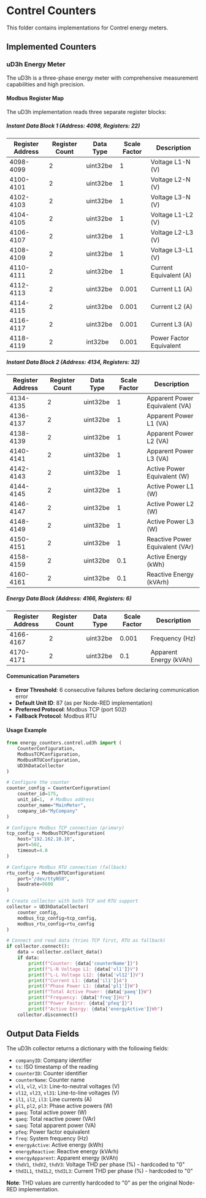 # Contrel Counters

This folder contains implementations for Contrel energy meters.

## Implemented Counters

### uD3h Energy Meter

The uD3h is a three-phase energy meter with comprehensive measurement capabilities and high precision.

#### Modbus Register Map

The uD3h implementation reads three separate register blocks:

##### Instant Data Block 1 (Address: 4098, Registers: 22)

| Register Address | Register Count | Data Type | Scale Factor | Description |
|------------------|----------------|-----------|--------------|-------------|
| 4098-4099 | 2 | uint32be | 1 | Voltage L1-N (V) |
| 4100-4101 | 2 | uint32be | 1 | Voltage L2-N (V) |
| 4102-4103 | 2 | uint32be | 1 | Voltage L3-N (V) |
| 4104-4105 | 2 | uint32be | 1 | Voltage L1-L2 (V) |
| 4106-4107 | 2 | uint32be | 1 | Voltage L2-L3 (V) |
| 4108-4109 | 2 | uint32be | 1 | Voltage L3-L1 (V) |
| 4110-4111 | 2 | uint32be | 1 | Current Equivalent (A) |
| 4112-4113 | 2 | uint32be | 0.001 | Current L1 (A) |
| 4114-4115 | 2 | uint32be | 0.001 | Current L2 (A) |
| 4116-4117 | 2 | uint32be | 0.001 | Current L3 (A) |
| 4118-4119 | 2 | int32be | 0.001 | Power Factor Equivalent |

##### Instant Data Block 2 (Address: 4134, Registers: 32)

| Register Address | Register Count | Data Type | Scale Factor | Description |
|------------------|----------------|-----------|--------------|-------------|
| 4134-4135 | 2 | uint32be | 1 | Apparent Power Equivalent (VA) |
| 4136-4137 | 2 | uint32be | 1 | Apparent Power L1 (VA) |
| 4138-4139 | 2 | uint32be | 1 | Apparent Power L2 (VA) |
| 4140-4141 | 2 | uint32be | 1 | Apparent Power L3 (VA) |
| 4142-4143 | 2 | uint32be | 1 | Active Power Equivalent (W) |
| 4144-4145 | 2 | uint32be | 1 | Active Power L1 (W) |
| 4146-4147 | 2 | uint32be | 1 | Active Power L2 (W) |
| 4148-4149 | 2 | uint32be | 1 | Active Power L3 (W) |
| 4150-4151 | 2 | uint32be | 1 | Reactive Power Equivalent (VAr) |
| 4158-4159 | 2 | uint32be | 0.1 | Active Energy (kWh) |
| 4160-4161 | 2 | uint32be | 0.1 | Reactive Energy (kVArh) |

##### Energy Data Block (Address: 4166, Registers: 6)

| Register Address | Register Count | Data Type | Scale Factor | Description |
|------------------|----------------|-----------|--------------|-------------|
| 4166-4167 | 2 | uint32be | 0.001 | Frequency (Hz) |
| 4170-4171 | 2 | uint32be | 0.1 | Apparent Energy (kVAh) |

#### Communication Parameters

- **Error Threshold**: 6 consecutive failures before declaring communication error
- **Default Unit ID**: 87 (as per Node-RED implementation)
- **Preferred Protocol**: Modbus TCP (port 502)
- **Fallback Protocol**: Modbus RTU

#### Usage Example

```python
from energy_counters.contrel.ud3h import (
    CounterConfiguration,
    ModbusTCPConfiguration,
    ModbusRTUConfiguration,
    UD3hDataCollector
)

# Configure the counter
counter_config = CounterConfiguration(
    counter_id=175,
    unit_id=1,  # Modbus address
    counter_name="MainMeter",
    company_id="MyCompany"
)

# Configure Modbus TCP connection (primary)
tcp_config = ModbusTCPConfiguration(
    host="192.162.10.10",
    port=502,
    timeout=4.0
)

# Configure Modbus RTU connection (fallback)
rtu_config = ModbusRTUConfiguration(
    port="/dev/ttyNS0",
    baudrate=9600
)

# Create collector with both TCP and RTU support
collector = UD3hDataCollector(
    counter_config,
    modbus_tcp_config=tcp_config,
    modbus_rtu_config=rtu_config
)

# Connect and read data (tries TCP first, RTU as fallback)
if collector.connect():
    data = collector.collect_data()
    if data:
        print(f"Counter: {data['counterName']}")
        print(f"L-N Voltage L1: {data['vl1']}V")
        print(f"L-L Voltage L12: {data['vl12']}V")
        print(f"Current L1: {data['il1']}A")
        print(f"Phase Power L1: {data['pl1']}W")
        print(f"Total Active Power: {data['paeq']}W")
        print(f"Frequency: {data['freq']}Hz")
        print(f"Power Factor: {data['pfeq']}")
        print(f"Active Energy: {data['energyActive']}Wh")
    collector.disconnect()
```

## Output Data Fields

The uD3h collector returns a dictionary with the following fields:

- `companyID`: Company identifier
- `ts`: ISO timestamp of the reading
- `counterID`: Counter identifier
- `counterName`: Counter name
- `vl1`, `vl2`, `vl3`: Line-to-neutral voltages (V)
- `vl12`, `vl23`, `vl31`: Line-to-line voltages (V)
- `il1`, `il2`, `il3`: Line currents (A)
- `pl1`, `pl2`, `pl3`: Phase active powers (W)
- `paeq`: Total active power (W)
- `qaeq`: Total reactive power (VAr)
- `saeq`: Total apparent power (VA)
- `pfeq`: Power factor equivalent
- `freq`: System frequency (Hz)
- `energyActive`: Active energy (kWh)
- `energyReactive`: Reactive energy (kVArh)
- `energyApparent`: Apparent energy (kVAh)
- `thdV1`, `thdV2`, `thdV3`: Voltage THD per phase (%) - hardcoded to "0"
- `thdIL1`, `thdIL2`, `thdIL3`: Current THD per phase (%) - hardcoded to "0"

**Note**: THD values are currently hardcoded to "0" as per the original Node-RED implementation.